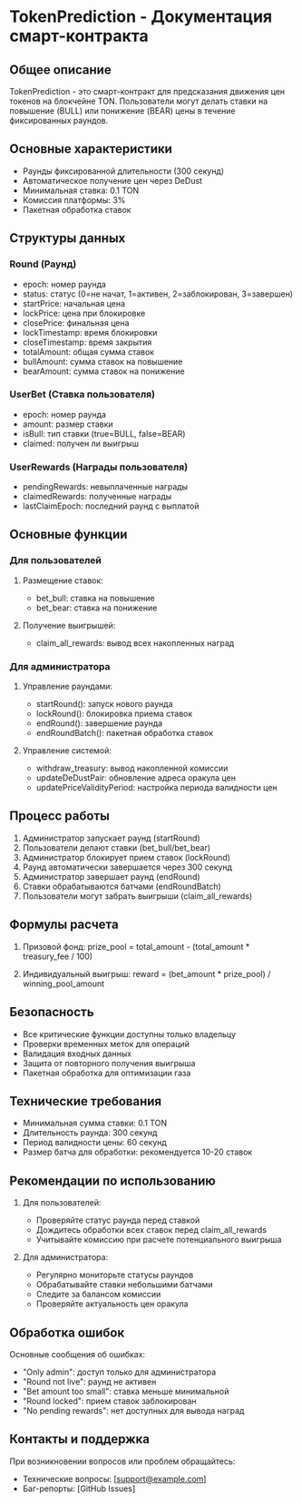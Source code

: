 # TokenPrediction - Документация смарт-контракта

## Общее описание

TokenPrediction - это смарт-контракт для предсказания движения цен токенов на блокчейне TON. Пользователи могут делать ставки на повышение (BULL) или понижение (BEAR) цены в течение фиксированных раундов.

## Основные характеристики

- Раунды фиксированной длительности (300 секунд)
- Автоматическое получение цен через DeDust
- Минимальная ставка: 0.1 TON
- Комиссия платформы: 3%
- Пакетная обработка ставок

## Структуры данных

### Round (Раунд)
- epoch: номер раунда
- status: статус (0=не начат, 1=активен, 2=заблокирован, 3=завершен)
- startPrice: начальная цена
- lockPrice: цена при блокировке
- closePrice: финальная цена
- lockTimestamp: время блокировки
- closeTimestamp: время закрытия
- totalAmount: общая сумма ставок
- bullAmount: сумма ставок на повышение
- bearAmount: сумма ставок на понижение

### UserBet (Ставка пользователя)
- epoch: номер раунда
- amount: размер ставки
- isBull: тип ставки (true=BULL, false=BEAR)
- claimed: получен ли выигрыш

### UserRewards (Награды пользователя)
- pendingRewards: невыплаченные награды
- claimedRewards: полученные награды
- lastClaimEpoch: последний раунд с выплатой

## Основные функции

### Для пользователей

1. Размещение ставок:
   - bet_bull: ставка на повышение
   - bet_bear: ставка на понижение

2. Получение выигрышей:
   - claim_all_rewards: вывод всех накопленных наград

### Для администратора

1. Управление раундами:
   - startRound(): запуск нового раунда
   - lockRound(): блокировка приема ставок
   - endRound(): завершение раунда
   - endRoundBatch(): пакетная обработка ставок

2. Управление системой:
   - withdraw_treasury: вывод накопленной комиссии
   - updateDeDustPair: обновление адреса оракула цен
   - updatePriceValidityPeriod: настройка периода валидности цен

## Процесс работы

1. Администратор запускает раунд (startRound)
2. Пользователи делают ставки (bet_bull/bet_bear)
3. Администратор блокирует прием ставок (lockRound)
4. Раунд автоматически завершается через 300 секунд
5. Администратор завершает раунд (endRound)
6. Ставки обрабатываются батчами (endRoundBatch)
7. Пользователи могут забрать выигрыши (claim_all_rewards)

## Формулы расчета

1. Призовой фонд:
   prize_pool = total_amount - (total_amount * treasury_fee / 100)

2. Индивидуальный выигрыш:
   reward = (bet_amount * prize_pool) / winning_pool_amount

## Безопасность

- Все критические функции доступны только владельцу
- Проверки временных меток для операций
- Валидация входных данных
- Защита от повторного получения выигрыша
- Пакетная обработка для оптимизации газа

## Технические требования

- Минимальная сумма ставки: 0.1 TON
- Длительность раунда: 300 секунд
- Период валидности цены: 60 секунд
- Размер батча для обработки: рекомендуется 10-20 ставок

## Рекомендации по использованию

1. Для пользователей:
   - Проверяйте статус раунда перед ставкой
   - Дождитесь обработки всех ставок перед claim_all_rewards
   - Учитывайте комиссию при расчете потенциального выигрыша

2. Для администратора:
   - Регулярно мониторьте статусы раундов
   - Обрабатывайте ставки небольшими батчами
   - Следите за балансом комиссии
   - Проверяйте актуальность цен оракула

## Обработка ошибок

Основные сообщения об ошибках:
- "Only admin": доступ только для администратора
- "Round not live": раунд не активен
- "Bet amount too small": ставка меньше минимальной
- "Round locked": прием ставок заблокирован
- "No pending rewards": нет доступных для вывода наград

## Контакты и поддержка

При возникновении вопросов или проблем обращайтесь:
- Технические вопросы: [support@example.com]
- Баг-репорты: [GitHub Issues]